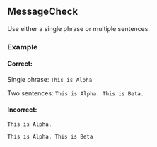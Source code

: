 ## MessageCheck

Use either a single phrase or multiple sentences.

### Example

#### Correct:

Single phrase: `This is Alpha`

Two sentences: `This is Alpha. This is Beta.`

#### Incorrect:

`This is Alpha.`

`This is Alpha. This is Beta`